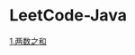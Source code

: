 # LeetCode-Java

[1.两数之和](https://github.com/zlovae/LeetCode-Java/blob/master/1-100/001.%E4%B8%A4%E6%95%B0%E4%B9%8B%E5%92%8C.md)
